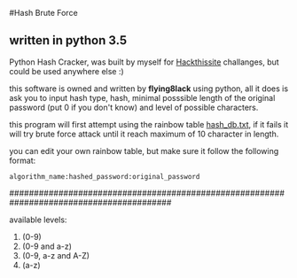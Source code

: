 #Hash Brute Force
## written in python 3.5
Python Hash Cracker, was built by myself for [Hackthissite](https://www.hackthissite.org/) challanges, but could be used anywhere else :)


this software is owned and written by **flying8lack** using python, all it does is ask you to input hash type, hash, minimal posssible length of the
original password (put 0 if you don't know) and level of possible characters.

this program will first attempt using the rainbow table [hash_db.txt](hash_db.txt), if it fails it will try brute force attack until it reach maximum of 10 character in length.

you can edit your own rainbow table, but make sure it follow the following format:

```
algorithm_name:hashed_password:original_password
```
#########################################################################################

available levels:
1. (0-9)
2. (0-9 and a-z)
3. (0-9, a-z and A-Z)
4. (a-z)
